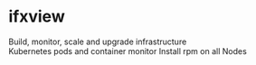# ifxview
Build, monitor, scale and upgrade infrastructure  
Kubernetes pods and container monitor
Install rpm on all Nodes
